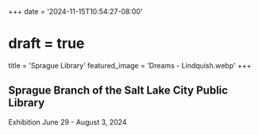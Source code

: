 +++
date = '2024-11-15T10:54:27-08:00'
# draft = true
title = 'Sprague Library'
featured_image = 'Dreams - Lindquish.webp'
+++

## Sprague Branch of the Salt Lake City Public Library

Exhibition June 29 - August 3, 2024
